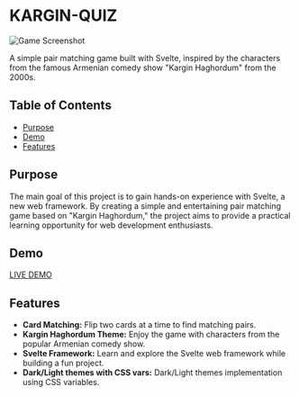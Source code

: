 # KARGIN-QUIZ

![Game Screenshot](https://api.mamikonyan.io/assets/kargin_quiz_screen.png)

A simple pair matching game built with Svelte, inspired by the characters from the famous Armenian comedy show "Kargin Haghordum" from the 2000s.

## Table of Contents

- [Purpose](#purpose)
- [Demo](#demo)
- [Features](#features)

## Purpose

The main goal of this project is to gain hands-on experience with Svelte, a new web framework. By creating a simple and entertaining pair matching game based on "Kargin Haghordum," the project aims to provide a practical learning opportunity for web development enthusiasts.

## Demo

[LIVE DEMO](https://kargin.mamikonyan.io/)

## Features

- **Card Matching:** Flip two cards at a time to find matching pairs.
- **Kargin Haghordum Theme:** Enjoy the game with characters from the popular Armenian comedy show.
- **Svelte Framework:** Learn and explore the Svelte web framework while building a fun project.
- **Dark/Light themes with CSS vars:** Dark/Light themes implementation using CSS variables.
